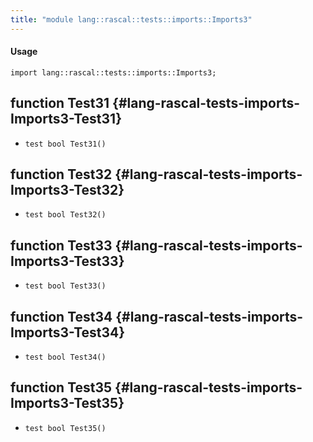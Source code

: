 ```yaml
---
title: "module lang::rascal::tests::imports::Imports3"
---
```


#### Usage

`import lang::rascal::tests::imports::Imports3;`


## function Test31 {#lang-rascal-tests-imports-Imports3-Test31}

* ``test bool Test31()``

## function Test32 {#lang-rascal-tests-imports-Imports3-Test32}

* ``test bool Test32()``

## function Test33 {#lang-rascal-tests-imports-Imports3-Test33}

* ``test bool Test33()``

## function Test34 {#lang-rascal-tests-imports-Imports3-Test34}

* ``test bool Test34()``

## function Test35 {#lang-rascal-tests-imports-Imports3-Test35}

* ``test bool Test35()``

